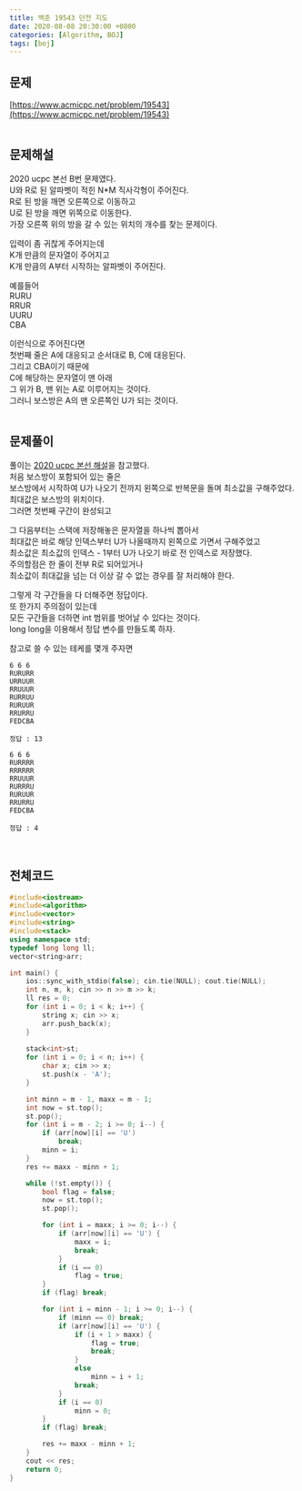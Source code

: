 ```yaml
---
title: 백준 19543 던전 지도
date: 2020-08-08 20:30:00 +0800
categories: [Algorithm, BOJ]
tags: [boj]
---
```


## 문제
[https://www.acmicpc.net/problem/19543](https://www.acmicpc.net/problem/19543)  
<br>

## 문제해설  
2020 ucpc 본선 B번 문제였다.  
U와 R로 된 알파벳이 적힌 N*M 직사각형이 주어진다.  
R로 된 방을 깨면 오른쪽으로 이동하고  
U로 된 방을 깨면 위쪽으로 이동한다.  
가장 오른쪽 위의 방을 갈 수 있는 위치의 개수를 찾는 문제이다.  

입력이 좀 귀찮게 주어지는데  
K개 만큼의 문자열이 주어지고  
K개 만큼의 A부터 시작하는 알파벳이 주어진다.  

예를들어  
RURU  
RRUR  
UURU  
CBA  

이런식으로 주어진다면  
첫번째 줄은 A에 대응되고 순서대로 B, C에 대응된다.  
그리고 CBA이기 때문에  
C에 해당하는 문자열이 맨 아래  
그 위가 B, 맨 위는 A로 이루어지는 것이다.  
그러니 보스방은 A의 맨 오른쪽인 U가 되는 것이다.  
<br>

## 문제풀이  
풀이는 [2020 ucpc 본선 해설](https://upload.acmicpc.net/6005e2c8-1d87-49ca-aad7-2897ef65c748/)을 참고했다.  
처음 보스방이 포함되어 있는 줄은  
보스방에서 시작하여 U가 나오기 전까지 왼쪽으로 반복문을 돌며 최소값을 구해주었다.  
최대값은 보스방의 위치이다.  
그러면 첫번째 구간이 완성되고  

그 다음부터는 스택에 저장해놓은 문자열을 하나씩 뽑아서  
최대값은 바로 해당 인덱스부터 U가 나올때까지 왼쪽으로 가면서 구해주었고  
최소값은 최소값의 인덱스 - 1부터 U가 나오기 바로 전 인덱스로 저장했다.  
주의할점은 한 줄이 전부 R로 되어있거나  
최소값이 최대값을 넘는 더 이상 갈 수 없는 경우를 잘 처리해야 한다.  

그렇게 각 구간들을 다 더해주면 정답이다.  
또 한가지 주의점이 있는데  
모든 구간들을 더하면 int 범위를 벗어날 수 있다는 것이다.  
long long을 이용해서 정답 변수를 만들도록 하자.  

참고로 쓸 수 있는 테케를 몇개 주자면  
```
6 6 6
RURURR
URRUUR
RRUUUR
RURRUU
RURUUR
RRURRU
FEDCBA

정답 : 13
```
```
6 6 6
RURRRR
RRRRRR
RRUUUR
RURRRU
RURUUR
RRURRU
FEDCBA

정답 : 4
```
<br>


## 전체코드
```c++
#include<iostream>
#include<algorithm>
#include<vector>
#include<string>
#include<stack>
using namespace std;
typedef long long ll;
vector<string>arr;

int main() {
	ios::sync_with_stdio(false); cin.tie(NULL); cout.tie(NULL);
	int n, m, k; cin >> n >> m >> k;
	ll res = 0;
	for (int i = 0; i < k; i++) {
		string x; cin >> x;
		arr.push_back(x);
	}
	
	stack<int>st;
	for (int i = 0; i < n; i++) {
		char x; cin >> x;
		st.push(x - 'A');
	}

	int minn = m - 1, maxx = m - 1;
	int now = st.top();
	st.pop();
	for (int i = m - 2; i >= 0; i--) {
		if (arr[now][i] == 'U')
			break;
		minn = i;
	}
	res += maxx - minn + 1;

	while (!st.empty()) {
		bool flag = false;
		now = st.top();
		st.pop();

		for (int i = maxx; i >= 0; i--) {
			if (arr[now][i] == 'U') {
				maxx = i;
				break;
			}
			if (i == 0)
				flag = true;
		}
		if (flag) break;

		for (int i = minn - 1; i >= 0; i--) {
			if (minn == 0) break;
			if (arr[now][i] == 'U') {
				if (i + 1 > maxx) {
					flag = true;
					break;
				}
				else
					minn = i + 1;
				break;
			}
			if (i == 0)
				minn = 0;
		}
		if (flag) break;

		res += maxx - minn + 1;
	}
	cout << res;
	return 0;
}
```